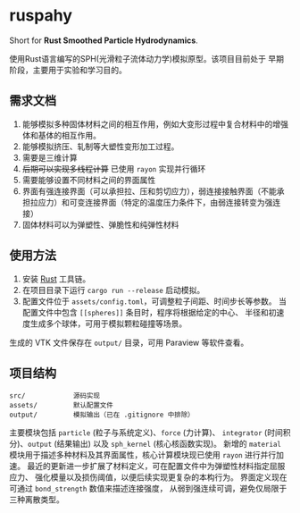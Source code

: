 # ruspahy

Short for **Rust Smoothed Particle Hydrodynamics**.

使用Rust语言编写的SPH(光滑粒子流体动力学)模拟原型。该项目目前处于
早期阶段，主要用于实验和学习目的。


## 需求文档

1. 能够模拟多种固体材料之间的相互作用，例如大变形过程中复合材料中的增强体和基体的相互作用。
2. 能够模拟挤压、轧制等大塑性变形加工过程。
3. 需要是三维计算
4. ~~后期可以实现多线程计算~~ 已使用 `rayon` 实现并行循环
5. 需要能够设置不同材料之间的界面属性
6. 界面有强连接界面（可以承担拉、压和剪切应力），弱连接接触界面（不能承担拉应力）和可变连接界面（特定的温度压力条件下，由弱连接转变为强连接）
7. 固体材料可以为弹塑性、弹脆性和纯弹性材料

## 使用方法

1. 安装 [Rust](https://www.rust-lang.org/) 工具链。
2. 在项目目录下运行 `cargo run --release` 启动模拟。
3. 配置文件位于 `assets/config.toml`，可调整粒子间距、时间步长等参数。
   当配置文件中包含 `[[spheres]]` 条目时，程序将根据给定的中心、
   半径和初速度生成多个球体，可用于模拟颗粒碰撞等场景。

生成的 VTK 文件保存在 `output/` 目录，可用 Paraview 等软件查看。

## 项目结构

```
src/            源码实现
assets/         默认配置文件
output/         模拟输出（已在 .gitignore 中排除）
```

主要模块包括 `particle` (粒子与系统定义)、`force` (力计算)、
`integrator` (时间积分)、`output` (结果输出) 以及 `sph_kernel`
 (核心核函数实现)。
新增的 `material` 模块用于描述多种材料及其界面属性，核心计算模块现已使用
`rayon` 进行并行加速。
最近的更新进一步扩展了材料定义，可在配置文件中为弹塑性材料指定屈服应力、
强化模量以及损伤阈值，以便后续实现更复杂的本构行为。
界面定义现在可通过 `bond_strength` 数值来描述连接强度，
从弱到强连续可调，避免仅局限于三种离散类型。
